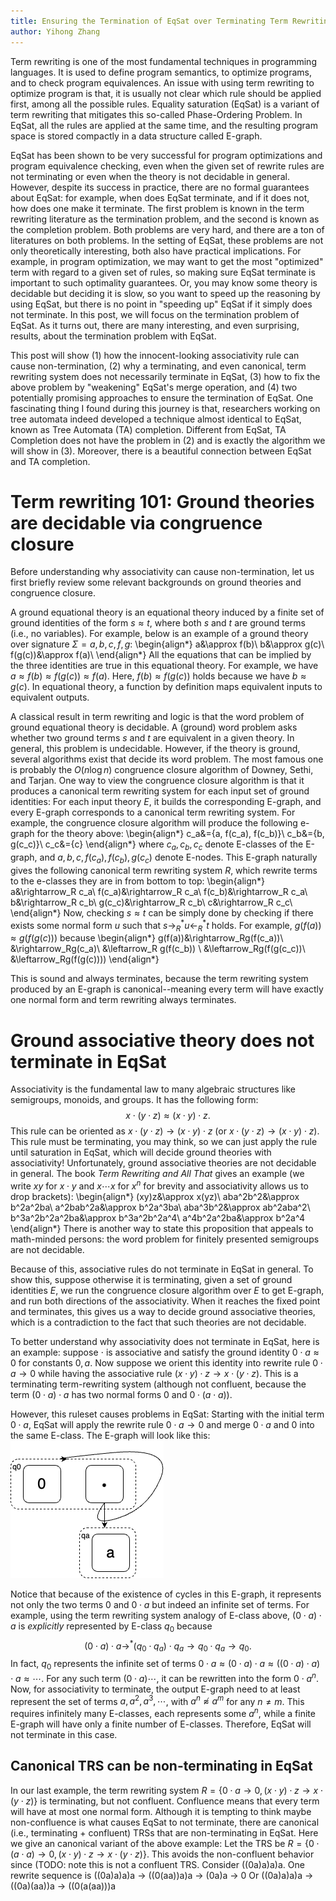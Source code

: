```yaml
---
title: Ensuring the Termination of EqSat over Terminating Term Rewriting System
author: Yihong Zhang
---
```


Term rewriting is one of the most fundamental techniques in programming languages. 
It is used to define program semantics, to optimize programs, and to check program equivalences.
An issue with using term rewriting to optimize program is that, it is usually not clear 
 which rule should be applied first, among all the possible rules.
Equality saturation (EqSat) is a variant of term rewriting that mitigates this so-called Phase-Ordering Problem.
In EqSat, all the rules are applied at the same time, 
 and the resulting program space is stored compactly in a data structure called E-graph.

EqSat has been shown to be very successful for program optimizations and program equivalence checking,
 even when the given set of rewrite rules are not terminating or even when the theory is not decidable in general.
However, despite its success in practice, there are no formal guarantees about EqSat:
 for example, when does EqSat terminate, and if it does not, how does one make it terminate.
The first problem is known in the term rewriting literature as the termination problem, 
 and the second is known as the completion problem.
Both problems are very hard, and there are a ton of literatures on both problems.
In the setting of EqSat, 
 these problems are not only theoretically interesting,
 both also have practical implications.
For example, in program optimization,
 we may want to get the most "optimized" term with regard to a given set of rules,
 so making sure EqSat terminate is important to such optimality guarantees.
Or, you may know some theory is decidable but deciding it is slow,
 so you want to speed up the reasoning by using EqSat,
 but there is no point in "speeding up" EqSat if it simply does not terminate.
In this post, we will focus on the termination problem of EqSat.
As it turns out,
 there are many interesting, and even surprising, results, about the termination problem with EqSat.

This post will show (1) how the innocent-looking associativity rule can cause non-termination,
 (2) why a terminating, and even canonical, term rewriting system does not necessarily terminate in EqSat,
 (3) how to fix the above problem by "weakening" EqSat's merge operation, 
 and (4) two potentially promising approaches to ensure the termination of EqSat.
One fascinating thing I found during this journey is that,
  researchers working on tree automata indeed developed a technique almost identical to EqSat,
  known as Tree Automata (TA) completion.
Different from EqSat, TA Completion does not have the problem in (2) and is exactly the algorithm we will show in (3).
Moreover, there is a beautiful connection between EqSat and TA completion.

# Term rewriting 101: Ground theories are decidable via congruence closure

Before understanding why associativity can cause non-termination,
 let us first briefly review some relevant backgrounds on ground theories and congruence closure.

A ground equational theory is an equational theory induced by a finite set of ground identities of the form $s\approx t$,
 where both $s$ and $t$ are ground terms (i.e., no variables).
For example, below is an example of a ground theory over signature $\Sigma={a,b,c,f,g}$:
\begin{align*}
  a&\approx f(b)\\
  b&\approx g(c)\\
  f(g(c))&\approx f(a)\\
\end{align*}
All the equations that can be implied by the three identities are true in this equational theory.
For example, we have $a\approx f(b)\approx f(g(c))\approx f(a)$. 
Here, $f(b)\approx f(g(c))$ holds 
 because we have $b\approx g(c)$.
In equational theory, 
 a function by definition maps equivalent inputs to equivalent outputs.

A classical result in term rewriting and logic is that
 the word problem of ground equational theory is decidable.
A (ground) word problem asks whether two ground terms $s$ and $t$ are equivalent in a given theory.
In general, this problem is undecidable.
However, if the theory is ground, 
 several algorithms exist that decide its word problem.
The most famous one is probably the $O(n \log n)$ congruence closure algorithm of Downey, Sethi, and Tarjan.
One way to view the congruence closure algorithm is that
 it produces a canonical term rewriting system 
 for each input set of ground identities:
For each input theory $E$, 
 it builds the corresponding E-graph,
 and every E-graph corresponds to a canonical term rewriting system.
For example, the congruence closure algorithm will produce the following e-graph for the theory above:
\begin{align*}
c_a&=\{a, f(c_a), f(c_b)\}\\
c_b&=\{b, g(c_c)\}\\
c_c&=\{c\}
\end{align*}
where $c_a, c_b, c_c$ denote E-classes of the E-graph, and $a,b,c,f(c_a), f(c_b), g(c_c)$ denote E-nodes.
This E-graph naturally gives the following canonical term rewriting system $R$, which rewrite terms to the e-classes they are in from bottom to top:
\begin{align*}
a&\rightarrow_R c_a\\
f(c_a)&\rightarrow_R c_a\\
f(c_b)&\rightarrow_R c_a\\
b&\rightarrow_R c_b\\
g(c_c)&\rightarrow_R c_b\\
c&\rightarrow_R c_c\\
\end{align*}
Now, checking $s\approx t$ 
 can be simply done by checking if there exists some normal form $u$ such that
 $s\rightarrow^*_R u \leftarrow^*_Rt$ holds. For example, $g(f(a))\approx g(f(g(c)))$ because
\begin{align*}
g(f(a))&\rightarrow_Rg(f(c_a))\\
&\rightarrow_Rg(c_a)\\
&\leftarrow_R g(f(c_b)) \\
&\leftarrow_Rg(f(g(c_c))\\
&\leftarrow_Rg(f(g(c))))
\end{align*}

This is sound and always terminates, because the term rewriting system produced by an E-graph is canonical--meaning every term will have exactly one normal form and term rewriting always terminates.

# Ground associative theory does not terminate in EqSat

Associativity is the fundamental law to many algebraic structures like semigroups, monoids, and groups.
It has the following form: 
$$x\cdot (y\cdot z)\approx (x\cdot y)\cdot z.$$
This rule can be oriented as $x\cdot (y\cdot z)\rightarrow (x\cdot y)\cdot z$
 (or $x\cdot (y\cdot z)\rightarrow (x\cdot y)\cdot z$).
This rule must be terminating, you may think, 
 so we can just apply the rule until saturation in EqSat,
 which will decide ground theories with associativity!
Unfortunately, ground associative theories are not decidable in general.
The book *Term Rewriting and All That* gives an example (we write $xy$ for $x\cdot y$ and $x\cdots x$ for $x^n$ for brevity and associativity allows us to drop brackets):
\begin{align*}
(xy)z&\approx x(yz)\\
aba^2b^2&\approx b^2a^2ba\\
a^2bab^2a&\approx b^2a^3ba\\
aba^3b^2&\approx ab^2aba^2\\
b^3a^2b^2a^2ba&\approx b^3a^2b^2a^4\\
a^4b^2a^2ba&\approx b^2a^4
\end{align*}
There is another way to state this proposition that appeals to math-minded persons:
 the word problem for finitely presented semigroups are not decidable.

Because of this, associative rules do not terminate in EqSat in general.
To show this,
 suppose otherwise it is terminating, 
 given a set of ground identities $E$, we run the congruence closure algorithm over $E$ to get E-graph, and run both directions of the associativity.
When it reaches the fixed point and terminates, this gives us a way to decide ground associative theories, which is a contradiction to the fact that such theories are not decidable.

To better understand why associativity does not terminate in EqSat,
 here is an example:
 suppose $\cdot$ is associative and satisfy the ground identity 
 $0\cdot a\approx 0$ for constants $0,a$. 
Now suppose we orient this identity into rewrite rule 
 $0\cdot a\rightarrow 0$ 
 while having the associative rule $(x\cdot y)\cdot z\rightarrow x\cdot(y\cdot z)$.
This is a terminating term-rewriting system (although not confluent,
 because the term $(0\cdot a)\cdot a$ has two normal forms $0$
 and $0\cdot(a\cdot a)$).

However, this ruleset causes problems in EqSat: 
 Starting with the initial term $0\cdot a$,
 EqSat will apply the rewrite rule $0\cdot a\rightarrow 0$
 and merge $0\cdot a$ and $0$ into the same E-class.
The E-graph will look like this: 
![$0\cdot a=0$](img/0a%3Da.png)

Notice that because of the existence of cycles in this E-graph, 
 it represents not only the two terms $0$ and $0\cdot a$ but indeed an infinite set of terms.
For example, using the term rewriting system analogy of E-class above,
 $(0\cdot a)\cdot a$ is *explicitly* represented by E-class $q_0$ because
 $$(0\cdot a)\cdot a\rightarrow^* (q_0\cdot q_a)\cdot q_a\rightarrow q_0\cdot q_a\rightarrow q_0.$$
In fact, $q_0$ represents the infinite set of terms $0\cdot a\approx(0\cdot a)\cdot a\approx ((0\cdot a)\cdot a)\cdot a\approx\cdots$.
For any such term $(0\cdot a)\cdots$, it can be rewritten into the form $0\cdot a^n$.
Now,
 for associativity to terminate,
 the output E-graph need to at least represent the set of terms
 $a,a^2,a^3,\cdots$, with $a^n\not\approx a^m$ for any $n\neq m$.
This requires infinitely many E-classes, each represents some $a^n$, while a finite E-graph
 will have only a finite number of E-classes.
Therefore, EqSat will not terminate in this case.

## Canonical TRS can be non-terminating in EqSat

In our last example, the term rewriting system $R=\{0\cdot a\rightarrow 0,(x\cdot y)\cdot z\rightarrow x\cdot (y\cdot z)\}$ is terminating,
 but not confluent. 
Confluence means that every term will have at most one normal form.
Although it is tempting to think 
 maybe non-confluence is what causes EqSat
 to not terminate,
 there are canonical (i.e., terminating + confluent) TRSs
 that are non-terminating in EqSat.
Here we give an canonical variant
 of the above example:
Let the TRS be $R=\{0\cdot (a\cdot a)\rightarrow 0, (x\cdot y)\cdot z\rightarrow x\cdot(y\cdot z)\}$.
This avoids the non-confluent behavior since 
(TODO: note this is not a confluent TRS.
Consider ((0a)a)a)a.
One rewrite sequence is ((0a)a)a)a -> ((0(aa))a)a -> (0a)a -> 0
Or
((0a)a)a)a  -> ((0a)(aa))a -> ((0(a(aa)))a

